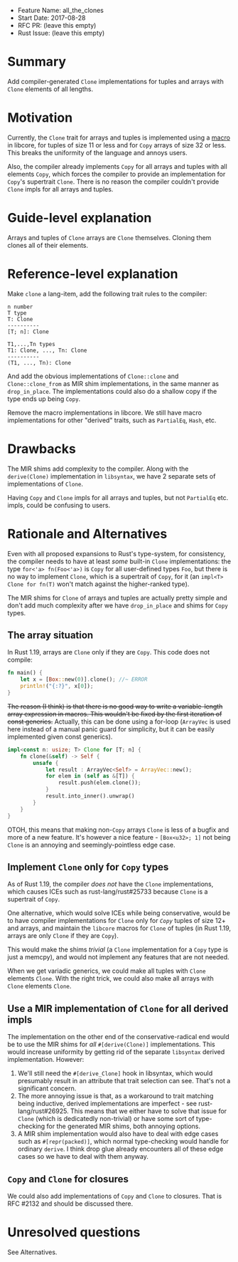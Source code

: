 - Feature Name: all_the_clones
- Start Date: 2017-08-28
- RFC PR: (leave this empty)
- Rust Issue: (leave this empty)

# Summary
[summary]: #summary

Add compiler-generated `Clone` implementations for tuples and arrays with `Clone` elements of all lengths.

# Motivation
[motivation]: #motivation

Currently, the `Clone` trait for arrays and tuples is implemented using a [macro] in libcore, for tuples of size 11 or less and for `Copy` arrays of size 32 or less. This breaks the uniformity of the language and annoys users.

Also, the compiler already implements `Copy` for all arrays and tuples with all elements `Copy`, which forces the compiler to provide an implementation for `Copy`'s supertrait `Clone`. There is no reason the compiler couldn't provide `Clone` impls for all arrays and tuples.

[macro]: https://github.com/rust-lang/rust/blob/f3d6973f41a7d1fb83029c9c0ceaf0f5d4fd7208/src/libcore/tuple.rs#L25

# Guide-level explanation
[guide-level-explanation]: #guide-level-explanation

Arrays and tuples of `Clone` arrays are `Clone` themselves. Cloning them clones all of their elements.

# Reference-level explanation
[reference-level-explanation]: #reference-level-explanation

Make `clone` a lang-item, add the following trait rules to the compiler:

```
n number
T type
T: Clone
----------
[T; n]: Clone

T1,...,Tn types
T1: Clone, ..., Tn: Clone
----------
(T1, ..., Tn): Clone
```

And add the obvious implementations of `Clone::clone` and `Clone::clone_from` as MIR shim implementations, in the same manner as `drop_in_place`. The implementations could also do a shallow copy if the type ends up being `Copy`.

Remove the macro implementations in libcore. We still have macro implementations for other "derived" traits, such as `PartialEq`, `Hash`, etc.

# Drawbacks
[drawbacks]: #drawbacks

The MIR shims add complexity to the compiler. Along with the `derive(Clone)` implementation in `libsyntax`, we have 2 separate sets of implementations of `Clone`. 

Having `Copy` and `Clone` impls for all arrays and tuples, but not `PartialEq` etc. impls, could be confusing to users.

# Rationale and Alternatives
[alternatives]: #alternatives

Even with all proposed expansions to Rust's type-system, for consistency, the compiler needs to have at least *some* built-in `Clone` implementations: the type `for<'a> fn(Foo<'a>)` is `Copy` for all user-defined types `Foo`, but there is no way to implement `Clone`, which is a supertrait of `Copy`, for it (an `impl<T> Clone for fn(T)` won't match against the higher-ranked type).

The MIR shims for `Clone` of arrays and tuples are actually pretty simple and don't add much complexity after we have `drop_in_place` and shims for `Copy` types.

## The array situation

In Rust 1.19, arrays are `Clone` only if they are `Copy`. This code does not compile:
```Rust
fn main() {
    let x = [Box::new(0)].clone(); //~ ERROR
    println!("{:?}", x[0]);
}
```

~~The reason (I think) is that there is no good way to write a variable-length array expression in macros. This wouldn't be fixed by the first iteration of const generics.~~ Actually, this can be done using a for-loop (`ArrayVec` is used here instead of a manual panic guard for simplicity, but it can be easily implemented given const generics).
```Rust
impl<const n: usize; T> Clone for [T; n] {
    fn clone(&self) -> Self {
        unsafe {
            let result : ArrayVec<Self> = ArrayVec::new();
            for elem in (self as &[T]) {
                result.push(elem.clone());
            }
            result.into_inner().unwrap()
        }
    }
}
```

OTOH, this means that making non-`Copy` arrays `Clone` is less of a bugfix and more of a new feature. It's however a nice feature - `[Box<u32>; 1]` not being `Clone` is an annoying and seemingly-pointless edge case.

## Implement `Clone` only for `Copy` types

As of Rust 1.19, the compiler *does not* have the `Clone` implementations, which causes ICEs such as rust-lang/rust#25733 because `Clone` is a supertrait of `Copy`.

One alternative, which would solve ICEs while being conservative, would be to have compiler implementations for `Clone` only for *`Copy`* tuples of size 12+ and arrays, and maintain the `libcore` macros for `Clone` of tuples (in Rust 1.19, arrays are only `Clone` if they are `Copy`).

This would make the shims *trivial* (a `Clone` implementation for a `Copy` type is just a memcpy), and would not implement any features that are not needed.

When we get variadic generics, we could make all tuples with `Clone` elements `Clone`. With the right trick, we could also make all arrays with `Clone` elements `Clone`.

## Use a MIR implementation of `Clone` for all derived impls

The implementation on the other end of the conservative-radical end would be to use the MIR shims for *all* `#[derive(Clone)]` implementations. This would increase uniformity by getting rid of the separate `libsyntax` derived implementation. However:

1. We'll still need the `#[derive_Clone]` hook in libsyntax, which would presumably result in an attribute that trait selection can see. That's not a significant concern.
2. The more annoying issue is that, as a workaround to trait matching being inductive, derived implementations are imperfect - see rust-lang/rust#26925. This means that we either have to solve that issue for `Clone` (which is dedicatedly non-trivial) or have some sort of type-checking for the generated MIR shims, both annoying options.
3. A MIR shim implementation would also have to deal with edge cases such as `#[repr(packed)]`, which normal type-checking would handle for ordinary `derive`. I think drop glue already encounters all of these edge cases so we have to deal with them anyway.

## `Copy` and `Clone` for closures

We could also add implementations of `Copy` and `Clone` to closures. That is RFC #2132 and should be discussed there.

# Unresolved questions
[unresolved]: #unresolved-questions

See Alternatives.
